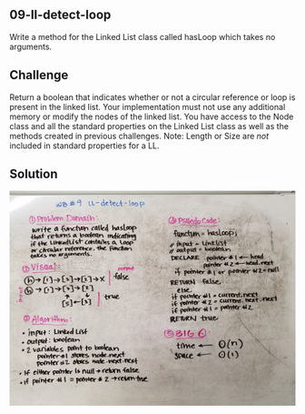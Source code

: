 ## 09-ll-detect-loop
Write a method for the Linked List class called hasLoop which takes no arguments. 

## Challenge
Return a boolean that indicates whether or not a circular reference or loop is present in the linked list. Your implementation must not use any additional memory or modify the nodes of the linked list. You have access to the Node class and all the standard properties on the Linked List class as well as the methods created in previous challenges.
Note: Length or Size are *not* included in standard properties for a LL.


## Solution
![whiteboard](./../../assets/LL-detect-loop.jpg)